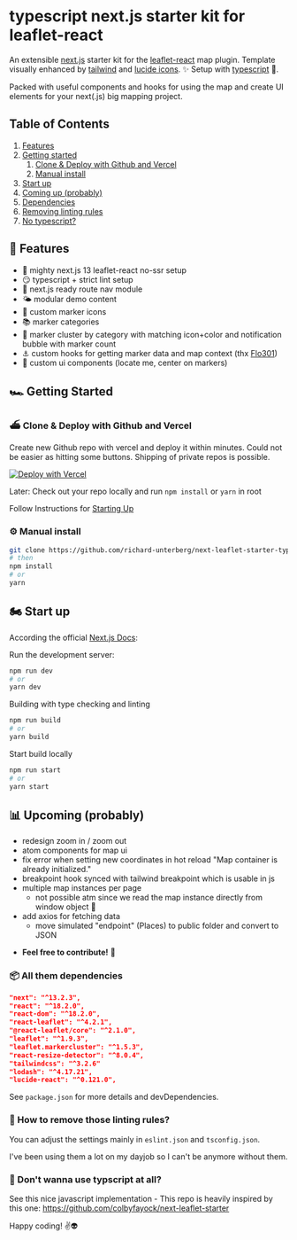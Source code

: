 typescript next.js starter kit for leaflet-react
===============

An extensible [next.js](https://nextjs.org/) starter kit for the [leaflet-react](https://react-leaflet.js.org/) map plugin. Template visually enhanced by [tailwind](https://tailwindcss.com/) and [lucide icons](https://lucide.dev/). ✨
Setup with [typescript](https://www.typescriptlang.org/) 👐.

Packed with useful components and hooks for using the map and create UI elements for your next(.js) big mapping project.

## Table of Contents
1. [Features](#features)
2. [Getting started](#getting-started)
    1. [Clone & Deploy with Github and Vercel](#clone-deploy)
    2. [Manual install](#manual-install)
3. [Start up](#start-up)
4. [Coming up (probably)](#coming-up)
5. [Dependencies](#dependencies)
6. [Removing linting rules](#disable-lint)
7. [No typescript?](#no-ts)

## <a id="features"></a> 🎇 Features

- 🏇 mighty next.js 13 leaflet-react no-ssr setup
- 😏 typescript + strict lint setup
- 🔗 next.js ready route nav module
- 🌤 modular demo content
- 🐛 custom marker icons
- 📚 marker categories
- 🫧 marker cluster by category with matching icon+color and notification bubble with marker count
- ⚓️ custom hooks for getting marker data and map context (thx [Flo301](https://github.com/Flo301))
- 🏡 custom ui components (locate me, center on markers)

## <a id="getting-started"></a> 🏎 Getting Started

### <a id="clone-deploy"></a> ⛴ Clone & Deploy with Github and Vercel

Create new Github repo with vercel and deploy it within minutes. Could not be easier as hitting some buttons. Shipping of private repos is possible.

[![Deploy with Vercel](https://vercel.com/button)](https://vercel.com/new/clone?repository-url=https%3A%2F%2Fgithub.com%2Frichard-unterberg%2Fnext-leaflet-starter-typescript)

Later: Check out your repo locally and run ```npm install``` or ```yarn``` in root

Follow Instructions for [Starting Up](#start-up)

### <a id="manual-install"></a> ⚙️ Manual install

```bash
git clone https://github.com/richard-unterberg/next-leaflet-starter-typescript
# then
npm install
# or
yarn
```

## <a id="start-up"></a> 🏍️ Start up

According the official [Next.js Docs](https://nextjs.org/docs/getting-started):

Run the development server:

```bash
npm run dev
# or
yarn dev
```

Building with type checking and linting

```bash
npm run build
# or
yarn build
```

Start build locally

```bash
npm run start
# or
yarn start
```

## <a id="coming-up"></a> 📊 Upcoming (probably)

+ redesign zoom in / zoom out
+ atom components for map ui
+ fix error when setting new coordinates in hot reload "Map container is already initialized."
+ breakpoint hook synced with tailwind breakpoint which is usable in js
+ multiple map instances per page
  + not possible atm since we read the map instance directly from window object 🤫
+ add axios for fetching data
  + move simulated "endpoint" (Places) to public folder and convert to JSON

- **Feel free to contribute!** 🤗

### <a id="dependencies"></a> 📦 All them dependencies

```json
"next": "^13.2.3",
"react": "^18.2.0",
"react-dom": "^18.2.0",
"react-leaflet": "^4.2.1",
"@react-leaflet/core": "^2.1.0",
"leaflet": "^1.9.3",
"leaflet.markercluster": "^1.5.3",
"react-resize-detector": "^8.0.4",
"tailwindcss": "^3.2.6"
"lodash": "^4.17.21",
"lucide-react": "^0.121.0",
```

See ```package.json``` for more details and devDependencies.

### <a id="disable-lint"></a> 🤯 How to remove those  linting rules?

You can adjust the settings mainly in ```eslint.json``` and ```tsconfig.json```.

I've been using them a lot on my dayjob so I can't be anymore without them.

### <a id="no-ts"></a> 📝 Don't wanna use typscript at all?

See this nice javascript implementation - This repo is heavily inspired by this one:
https://github.com/colbyfayock/next-leaflet-starter


Happy coding! ✌️👽
